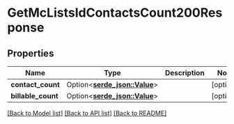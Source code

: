 # GetMcListsIdContactsCount200Response

## Properties

Name | Type | Description | Notes
------------ | ------------- | ------------- | -------------
**contact_count** | Option<[**serde_json::Value**](.md)> |  | [optional]
**billable_count** | Option<[**serde_json::Value**](.md)> |  | [optional]

[[Back to Model list]](../README.md#documentation-for-models) [[Back to API list]](../README.md#documentation-for-api-endpoints) [[Back to README]](../README.md)


